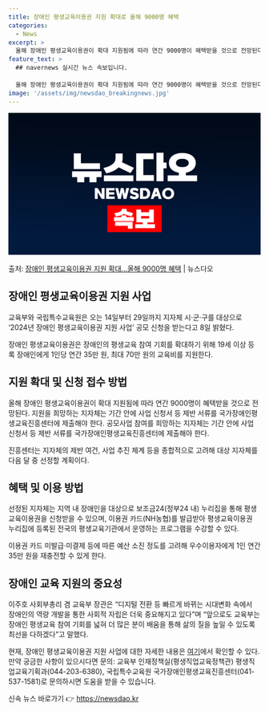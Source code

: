 ```yaml
---
title: 장애인 평생교육이용권 지원 확대로 올해 9000명 혜택
categories:
  - News
excerpt: >
  올해 장애인 평생교육이용권이 확대 지원됨에 따라 연간 9000명이 혜택받을 것으로 전망된다. 교육부와 국립특…
feature_text: >
  ## navernews 실시간 뉴스 속보입니다.

  올해 장애인 평생교육이용권이 확대 지원됨에 따라 연간 9000명이 혜택받을 것으로 전망된다. 교육부와 국립특…
image: '/assets/img/newsdao_breakingnews.jpg'
---
```


![뉴스다오 속보](/assets/img/newsdao_breakingnews.jpg)

<p>출처: <a href="https://newsdao.kr/3134" rel="dofollow">장애인 평생교육이용권 지원 확대…올해 9000명 혜택</a> | 뉴스다오</p>

<h2 data-ke-size="size26">장애인 평생교육이용권 지원 사업</h2>
교육부와 국립특수교육원은 오는 14일부터 29일까지 지자체 시·군·구를 대상으로 ‘2024년 장애인 평생교육이용권 지원 사업’ 공모 신청을 받는다고 8일 밝혔다.

<p data-ke-size="size16">장애인 평생교육이용권은 장애인의 평생교육 참여 기회를 확대하기 위해 19세 이상 등록 장애인에게 1인당 연간 35만 원, 최대 70만 원의 교육비를 지원한다.</p>

<h2 data-ke-size="size26">지원 확대 및 신청 접수 방법</h2>
올해 장애인 평생교육이용권이 확대 지원됨에 따라 연간 9000명이 혜택받을 것으로 전망된다. 지원을 희망하는 지자체는 기간 안에 사업 신청서 등 제반 서류를 국가장애인평생교육진흥센터에 제출해야 한다. 공모사업 참여를 희망하는 지자체는 기간 안에 사업 신청서 등 제반 서류를 국가장애인평생교육진흥센터에 제출해야 한다.

<p data-ke-size="size16">진흥센터는 지자체의 제반 여건, 사업 추진 체계 등을 종합적으로 고려해 대상 지자체를 다음 달 중 선정할 계획이다.</p>

<h2 data-ke-size="size26">혜택 및 이용 방법</h2>
선정된 지자체는 지역 내 장애인을 대상으로 보조금24(정부24 내) 누리집을 통해 평생교육이용권을 신청받을 수 있으며, 이용권 카드(NH농협)를 발급받아 평생교육이용권 누리집에 등록된 전국의 평생교육기관에서 운영하는 프로그램을 수강할 수 있다.

<p data-ke-size="size16">이용권 카드 미발급·미결제 등에 따른 예산 소진 정도를 고려해 우수이용자에게 1인 연간 35만 원을 재충전할 수 있게 한다.</p>

<h2 data-ke-size="size26">장애인 교육 지원의 중요성</h2>
이주호 사회부총리 겸 교육부 장관은 “디지털 전환 등 빠르게 바뀌는 시대변화 속에서 장애인의 역량 개발을 통한 사회적 자립은 더욱 중요해지고 있다”며 “앞으로도 교육부는 장애인 평생교육 참여 기회를 넓혀 더 많은 분이 배움을 통해 삶의 질을 높일 수 있도록 최선을 다하겠다”고 말했다.

현재, 장애인 평생교육이용권 지원 사업에 대한 자세한 내용은 <a href="https://newsdao.kr/3134">여기</a>에서 확인할 수 있다. 만약 궁금한 사항이 있으시다면 문의: 교육부 인재정책실(평생직업교육정책관) 평생직업교육기획과(044-203-6380), 국립특수교육원 국가장애인평생교육진흥센터(041-537-1581)로 문의하시면 도움을 받을 수 있습니다. 

신속 뉴스 바로가기 👉 <a href="https://newsdao.kr" rel="dofollow">https://newsdao.kr</a>


